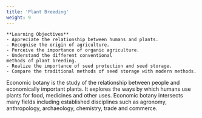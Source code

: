 ```yaml
---
title: 'Plant Breeding'
weight: 9
---
```

  
```hint {role="info"}
**Learning Objectives**
- Appreciate the relationship between humans and plants. 
- Recognise the origin of agriculture. 
- Perceive the importance of organic agriculture. 
- Understand the different conventional 
methods of plant breeding. 
- Realize the importance of seed protection and seed storage. 
- Compare the traditional methods of seed storage with modern methods.
```

Economic botany is the study of the relationship between people and economically important plants. It explores the ways by which humans use plants for food, medicines and other uses. Economic botany intersects many fields including established disciplines such as agronomy, anthropology, archaeology, chemistry, trade and commerce.
